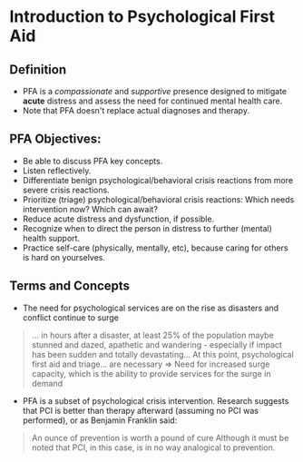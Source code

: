 # Introduction to Psychological First Aid
## Definition
* PFA is a *compassionate* and *supportive* presence designed to mitigate **acute** distress and assess the need for continued mental health care. 
* Note that PFA doesn't replace actual diagnoses and therapy.
## PFA Objectives:
* Be able to discuss PFA key concepts.
* Listen reflectively.
* Differentiate benign psychological/behavioral crisis reactions from more severe crisis reactions.
* Prioritize (triage) psychological/behavioral crisis reactions: Which needs intervention now? Which can await?
* Reduce acute distress and dysfunction, if possible.
* Recognize when to direct the person in distress to further (mental) health support.
* Practice self-care (physically, mentally, etc), because caring for others is hard on yourselves.
## Terms and Concepts
- The need for psychological services are on the rise as disasters and conflict continue to surge

> ... in hours after a disaster, at least 25% of the population maybe stunned and dazed, apathetic and wandering - especially if impact has been sudden and totally devastating... At this point, psychological first aid and triage... are necessary
=> Need for increased surge capacity, which is the ability to provide services for the surge in demand
- PFA is a subset of psychological crisis intervention. Research suggests that PCI is better than therapy afterward (assuming no PCI was performed), or as Benjamin Franklin said:
> An ounce of prevention is worth a pound of cure
Although it must be noted that PCI, in this case, is in no way analogical to prevention.


